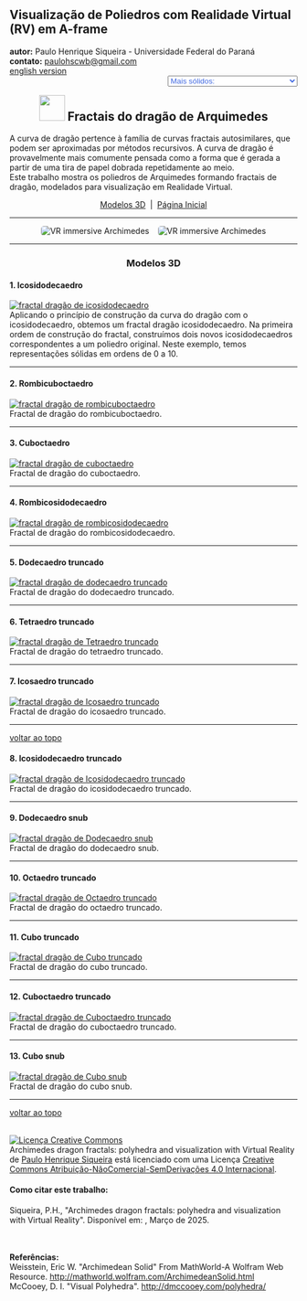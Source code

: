 <link rel="stylesheet" href="../../scripts/style.css">
<meta charset="utf-8">
<link rel="icon" type="image/png" href="../vr/salas/imagens/icone.png">
<h2>Visualização de Poliedros com Realidade Virtual (RV) em A-frame</h2>
<b>autor:</b> Paulo Henrique Siqueira - Universidade Federal do Paraná
<br><b>contato:</b> <a href="#"> paulohscwb@gmail.com </a>
<br><a href="https://paulohscwb.github.io/polyhedra3/dragon-archimedes/">english version</a>
<form style="margin: 0 auto; float:right; text-align:right; width:100%; margin-bottom:15px;">
	<select id="url" onchange="urlHandler(this.value)" style="color:royalblue;">
		<option disabled selected>Mais sólidos:</option>
		<option value="../../catalangems/pt-br/">Gemas de Catalan</option>
		<option disabled value="../../dragon-archimedes/pt-br/">Fractais do dragão de Arquimedes</option>
		<!--<option value="../../fractal-catalan/pt-br/">Fractais de Catalan</option>
		<option value="../../kites/pt-br/">Pipas Platônicas</option>
		<option value="../../unicorn-platonic/pt-br/">Fractais do unicórnio de Platão</option>
		<option value="../../dragon-catalan/pt-br/">Fractais do dragão de Catalan</option>
		<option value="../../fractalnonconvex1/pt-br/">Fractais de poliedros não convexos</option>
		<option value="../../truncated-archimedes/pt-br/">Poliedros Arquimedianos truncados</option>
		<option value="../../unicorn-catalan/pt-br/">Fractais do unicórnio de Catalan</option>
		<option value="../../dragon-nonconvex/pt-br/">Fractais de dragão de poliedros não convexos</option>
		<option value="../../fractalnonconvex2/pt-br/">Fractais de poliedros não convexos 2</option>
		<option value="../../unicorn-archimedes/pt-br/">Fractais do unicórnio de Arquimedes</option>
		<option value="../../fractalnonconvex3/pt-br/">Fractais de poliedros não convexos 3</option>
		<option value="../../truncated-catalan/pt-br/">Poliedros de Catalan truncados</option>
		<option value="../../unicorn-nonconvex1/pt-br/">Fractais do unicórnio de poliedros não convexos</option>
		<option value="../../dragon-nonconvex2/pt-br/">Fractais de dragão de poliedros não convexos 2</option>
		<option value="../../unicorn-nonconvex2/pt-br/">Fractais do unicórnio de poliedros não convexos 2</option>
		<option value="../../fractalnonconvex4/pt-br/">Fractais de poliedros não convexos 4</option>
		<option value="../../dragon-nonconvex3/pt-br/">Fractais de dragão de poliedros não convexos 3</option>
		<option value="../../fractalnonconvex5/pt-br/">Fractais de poliedros não convexos 5</option>
		<option value="../../unicorn-nonconvex3/pt-br/">Fractais do unicórnio de poliedros não convexos 3</option>
		<option value="../../fractalnonconvex6/pt-br/">Fractais de poliedros não convexos 6</option>-->
	</select>
</form>
<script>
function urlHandler(value) {                               
    window.location.assign(`${value}`);
}
</script>

<p id="p1"></p>
  <h2 align="center"><img src="../vr/salas/imagens/icone.png" style="margin-bottom:-10px" width="45"> Fractais do dragão de Arquimedes</h2>
  A curva de dragão pertence à família de curvas fractais autosimilares, que podem ser aproximadas por métodos recursivos. A curva de dragão é provavelmente mais comumente pensada como a forma que é gerada a partir de uma tira de papel dobrada repetidamente ao meio.
<br>Este trabalho mostra os poliedros de Arquimedes formando fractais de dragão, modelados para visualização em Realidade Virtual.
 <p align="center"><a href="#m3d">Modelos 3D</a><span>&nbsp;&nbsp;|&nbsp;&nbsp;</span><a href="../../pt-br/">Página Inicial</a></p>
<hr>
  <p align="center"><img src="../vr/salas/videos/archimedes1.gif" style="max-width: 45%; border-radius:5px; margin-right:15px" loading="lazy" alt="VR immersive Archimedes"/><img src="../vr/salas/videos/archimedes2.gif" style="max-width: 45%; border-radius:5px;" loading="lazy" alt="VR immersive Archimedes"/></p> 
<hr>
<h3 id="m3d" align="center">Modelos 3D</h3>
<!--<iframe width="560" height="315" style="max-width:100%" src="https://www.youtube.com/embed/videoseries?list=PLy0I_lGW8HxWEW5GUh83TNyIm0O2TXWEI" title="YouTube video player" frameborder="0" allow="accelerometer; autoplay; clipboard-write; encrypted-media; gyroscope; picture-in-picture; web-share" allowfullscreen></iframe>-->
<h4>1. Icosidodecaedro</h4>
<a href="../vr/dragon1.htm" target="_blank" title="modelo 3D" class="fotoA"><img src="../ar/1A.png" class="foto" alt="fractal dragão de icosidodecaedro "></a>
 <br>Aplicando o princípio de construção da curva do dragão com o icosidodecaedro, obtemos um fractal dragão icosidodecaedro. Na primeira ordem de construção do fractal, construímos dois novos icosidodecaedros correspondentes a um poliedro original. Neste exemplo, temos representações sólidas em ordens de 0 a 10.
 <br>
<hr>
<h4>2. Rombicuboctaedro</h4>
<a href="../vr/dragon2.htm" target="_blank" title="modelo 3D" class="fotoA"><img src="../ar/2A.png" class="foto" alt="fractal dragão de rombicuboctaedro"></a>
 <br>Fractal de dragão do rombicuboctaedro.
 <br>
<hr>
<h4>3. Cuboctaedro</h4>
<a href="../vr/dragon3.htm" target="_blank" title="modelo 3D" class="fotoA"><img src="../ar/3A.png" class="foto" alt="fractal dragão de cuboctaedro"></a>
 <br>Fractal de dragão do cuboctaedro.
 <br>
<hr>
<h4>4. Rombicosidodecaedro</h4>
<a href="../vr/dragon4.htm" target="_blank" title="modelo 3D" class="fotoA"><img src="../ar/4A.png" class="foto" alt="fractal dragão de rombicosidodecaedro"></a>
 <br>Fractal de dragão do rombicosidodecaedro.
 <br>
<hr>
<h4>5. Dodecaedro truncado</h4>
<a href="../vr/dragon5.htm" target="_blank" title="modelo 3D" class="fotoA"><img src="../ar/5A.png" class="foto" alt="fractal dragão de dodecaedro truncado"></a>
 <br>Fractal de dragão do dodecaedro truncado.
 <br>
<hr>
<h4>6. Tetraedro truncado</h4>
<a href="../vr/dragon6.htm" target="_blank" title="modelo 3D" class="fotoA"><img src="../ar/6A.png" class="foto" alt="fractal dragão de Tetraedro truncado"></a>
 <br>Fractal de dragão do tetraedro truncado.
 <br>
<hr>
<h4>7. Icosaedro truncado</h4>
<a href="../vr/dragon7.htm" target="_blank" title="modelo 3D" class="fotoA"><img src="../ar/7A.png" class="foto" alt="fractal dragão de Icosaedro truncado"></a>
 <br>Fractal de dragão do icosaedro truncado.
 <br>
<hr>
<p class="topop"><a href="#p1" class="topo">voltar ao topo</a></p>
<h4>8. Icosidodecaedro truncado</h4>
<a href="../vr/dragon8.htm" target="_blank" title="modelo 3D" class="fotoA"><img src="../ar/8A.png" class="foto" alt="fractal dragão de Icosidodecaedro truncado"></a>
 <br>Fractal de dragão do icosidodecaedro truncado.
 <br>
<hr>
<h4>9. Dodecaedro snub</h4>
<a href="../vr/dragon9.htm" target="_blank" title="modelo 3D" class="fotoA"><img src="../ar/9A.png" class="foto" alt="fractal dragão de Dodecaedro snub"></a>
 <br>Fractal de dragão do dodecaedro snub.
 <br>
<hr>
<h4>10. Octaedro truncado</h4>
<a href="../vr/dragon10.htm" target="_blank" title="modelo 3D" class="fotoA"><img src="../ar/10A.png" class="foto" alt="fractal dragão de Octaedro truncado"></a>
 <br>Fractal de dragão do octaedro truncado.
 <br>
<hr>
<h4>11. Cubo truncado</h4>
<a href="../vr/dragon11.htm" target="_blank" title="modelo 3D" class="fotoA"><img src="../ar/11A.png" class="foto" alt="fractal dragão de Cubo truncado"></a>
 <br>Fractal de dragão do cubo truncado.
 <br>
<hr>
<h4>12. Cuboctaedro truncado</h4>
<a href="../vr/dragon12.htm" target="_blank" title="modelo 3D" class="fotoA"><img src="../ar/12A.png" class="foto" alt="fractal dragão de Cuboctaedro truncado"></a>
 <br>Fractal de dragão do cuboctaedro truncado.
 <br>
<hr>
<h4>13. Cubo snub</h4>
<a href="../vr/dragon13.htm" target="_blank" title="modelo 3D" class="fotoA"><img src="../ar/13A.png" class="foto" alt="fractal dragão de Cubo snub"></a>
 <br>Fractal de dragão do cubo snub.
 <br>
<hr>
<p class="topop"><a href="#p1" class="topo">voltar ao topo</a></p>

<br><a rel="license" href="http://creativecommons.org/licenses/by-nc-nd/4.0/"><img alt="Licença Creative Commons" style="border-width:0" src="https://i.creativecommons.org/l/by-nc-nd/4.0/88x31.png" loading="lazy"/></a><br /><span xmlns:dct="http://purl.org/dc/terms/" property="dct:title">Archimedes dragon fractals: polyhedra and visualization with Virtual Reality</span> de <a xmlns:cc="http://creativecommons.org/ns#" href="https://paulohscwb.github.io/polyhedra3/dragon-archimedes/pt-br/" property="cc:attributionName" rel="cc:attributionURL">Paulo Henrique Siqueira</a> está licenciado com uma Licença <a rel="license" href="http://creativecommons.org/licenses/by-nc-nd/4.0/">Creative Commons Atribuição-NãoComercial-SemDerivações 4.0 Internacional</a>.

<h4>Como citar este trabalho:</h4> 
<p>Siqueira, P.H., "Archimedes dragon fractals: polyhedra and visualization with Virtual Reality". Disponível em: <https://paulohscwb.github.io/polyhedra3/dragon-archimedes/pt-br/>, Março de 2025.</p>
<!--<a target="_blank" href="https://doi.org/10.5281/zenodo.14502405"><img src="https://zenodo.org/badge/DOI/10.5281/zenodo.14502405.svg" alt="DOI"></a>-->
<br><br><b>Referências:</b>
<br>Weisstein, Eric W. "Archimedean Solid" From MathWorld-A Wolfram Web Resource. <a href="http://mathworld.wolfram.com/ArchimedeanSolid.html" target="_blank">http://mathworld.wolfram.com/ArchimedeanSolid.html</a>
<br>McCooey, D. I. "Visual Polyhedra". <a href="http://dmccooey.com/polyhedra/" target="_blank">http://dmccooey.com/polyhedra/</a>
